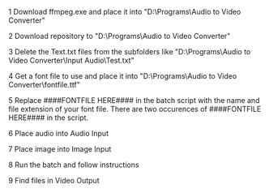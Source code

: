 1 Download ffmpeg.exe and place it into "D:\Programs\Audio to Video Converter"

2 Download repository to "D:\Programs\Audio to Video Converter"

3 Delete the Text.txt files from the subfolders like "D:\Programs\Audio to Video Converter\Input Audio\Test.txt"

4 Get a font file to use and place it into "D:\Programs\Audio to Video Converter\fontfile.ttf"

5 Replace ####FONTFILE HERE#### in the batch script with the name and file extension of your font file. There are two occurences of ####FONTFILE HERE#### in the script.

6 Place audio into Audio Input

7 Place image into Image Input

8 Run the batch and follow instructions

9 Find files in Video Output
